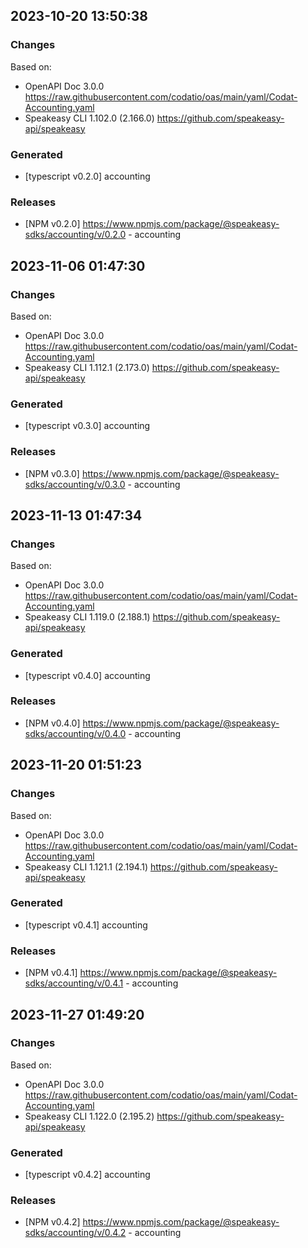 

## 2023-10-20 13:50:38
### Changes
Based on:
- OpenAPI Doc 3.0.0 https://raw.githubusercontent.com/codatio/oas/main/yaml/Codat-Accounting.yaml
- Speakeasy CLI 1.102.0 (2.166.0) https://github.com/speakeasy-api/speakeasy
### Generated
- [typescript v0.2.0] accounting
### Releases
- [NPM v0.2.0] https://www.npmjs.com/package/@speakeasy-sdks/accounting/v/0.2.0 - accounting

## 2023-11-06 01:47:30
### Changes
Based on:
- OpenAPI Doc 3.0.0 https://raw.githubusercontent.com/codatio/oas/main/yaml/Codat-Accounting.yaml
- Speakeasy CLI 1.112.1 (2.173.0) https://github.com/speakeasy-api/speakeasy
### Generated
- [typescript v0.3.0] accounting
### Releases
- [NPM v0.3.0] https://www.npmjs.com/package/@speakeasy-sdks/accounting/v/0.3.0 - accounting

## 2023-11-13 01:47:34
### Changes
Based on:
- OpenAPI Doc 3.0.0 https://raw.githubusercontent.com/codatio/oas/main/yaml/Codat-Accounting.yaml
- Speakeasy CLI 1.119.0 (2.188.1) https://github.com/speakeasy-api/speakeasy
### Generated
- [typescript v0.4.0] accounting
### Releases
- [NPM v0.4.0] https://www.npmjs.com/package/@speakeasy-sdks/accounting/v/0.4.0 - accounting

## 2023-11-20 01:51:23
### Changes
Based on:
- OpenAPI Doc 3.0.0 https://raw.githubusercontent.com/codatio/oas/main/yaml/Codat-Accounting.yaml
- Speakeasy CLI 1.121.1 (2.194.1) https://github.com/speakeasy-api/speakeasy
### Generated
- [typescript v0.4.1] accounting
### Releases
- [NPM v0.4.1] https://www.npmjs.com/package/@speakeasy-sdks/accounting/v/0.4.1 - accounting

## 2023-11-27 01:49:20
### Changes
Based on:
- OpenAPI Doc 3.0.0 https://raw.githubusercontent.com/codatio/oas/main/yaml/Codat-Accounting.yaml
- Speakeasy CLI 1.122.0 (2.195.2) https://github.com/speakeasy-api/speakeasy
### Generated
- [typescript v0.4.2] accounting
### Releases
- [NPM v0.4.2] https://www.npmjs.com/package/@speakeasy-sdks/accounting/v/0.4.2 - accounting